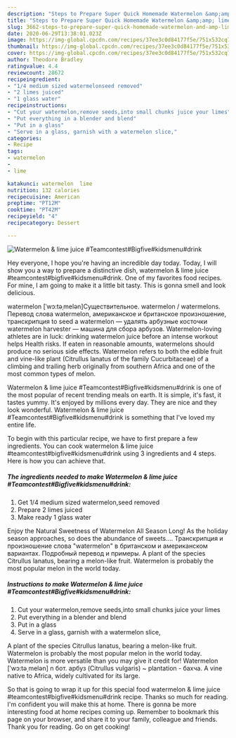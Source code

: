 ```yaml
---
description: "Steps to Prepare Super Quick Homemade Watermelon &amp;amp; lime juice #Teamcontest#Bigfive#kidsmenu#drink"
title: "Steps to Prepare Super Quick Homemade Watermelon &amp;amp; lime juice #Teamcontest#Bigfive#kidsmenu#drink"
slug: 3662-steps-to-prepare-super-quick-homemade-watermelon-and-amp-lime-juice-teamcontestbigfivekidsmenudrink
date: 2020-06-29T13:38:01.023Z
image: https://img-global.cpcdn.com/recipes/37ee3c0d84177f5e/751x532cq70/watermelon-lime-juice-teamcontestbigfivekidsmenudrink-recipe-main-photo.jpg
thumbnail: https://img-global.cpcdn.com/recipes/37ee3c0d84177f5e/751x532cq70/watermelon-lime-juice-teamcontestbigfivekidsmenudrink-recipe-main-photo.jpg
cover: https://img-global.cpcdn.com/recipes/37ee3c0d84177f5e/751x532cq70/watermelon-lime-juice-teamcontestbigfivekidsmenudrink-recipe-main-photo.jpg
author: Theodore Bradley
ratingvalue: 4.4
reviewcount: 28672
recipeingredient:
- "1/4 medium sized watermelonseed removed"
- "2 limes juiced"
- "1 glass water"
recipeinstructions:
- "Cut your watermelon,remove seeds,into small chunks juice your limes"
- "Put everything in a blender and blend"
- "Put in a glass"
- "Serve in a glass, garnish with a watermelon slice,"
categories:
- Recipe
tags:
- watermelon
- 
- lime

katakunci: watermelon  lime 
nutrition: 132 calories
recipecuisine: American
preptime: "PT12M"
cooktime: "PT42M"
recipeyield: "4"
recipecategory: Dessert

---
```



![Watermelon &amp; lime juice #Teamcontest#Bigfive#kidsmenu#drink](https://img-global.cpcdn.com/recipes/37ee3c0d84177f5e/751x532cq70/watermelon-lime-juice-teamcontestbigfivekidsmenudrink-recipe-main-photo.jpg)

Hey everyone, I hope you're having an incredible day today. Today, I will show you a way to prepare a distinctive dish, watermelon &amp; lime juice #teamcontest#bigfive#kidsmenu#drink. One of my favorites food recipes. For mine, I am going to make it a little bit tasty. This is gonna smell and look delicious.

watermelon [ˈwɔ:təˌmelən]Существительное. watermelon / watermelons. Перевод слова watermelon, американское и британское произношение, транскрипция to seed a watermelon — удалять арбузные косточки watermelon harvester — машина для сбора арбузов. Watermelon-loving athletes are in luck: drinking watermelon juice before an intense workout helps Health risks. If eaten in reasonable amounts, watermelons should produce no serious side effects. Watermelon refers to both the edible fruit and vine-like plant (Citrullus lanatus of the family Cucurbitaceae) of a climbing and trailing herb originally from southern Africa and one of the most common types of melon.

Watermelon &amp; lime juice #Teamcontest#Bigfive#kidsmenu#drink is one of the most popular of recent trending meals on earth. It is simple, it's fast, it tastes yummy. It's enjoyed by millions every day. They are nice and they look wonderful. Watermelon &amp; lime juice #Teamcontest#Bigfive#kidsmenu#drink is something that I've loved my entire life.


To begin with this particular recipe, we have to first prepare a few ingredients. You can cook watermelon &amp; lime juice #teamcontest#bigfive#kidsmenu#drink using 3 ingredients and 4 steps. Here is how you can achieve that.

<!--inarticleads1-->

##### The ingredients needed to make Watermelon &amp; lime juice #Teamcontest#Bigfive#kidsmenu#drink:

1. Get 1/4 medium sized watermelon,seed removed
1. Prepare 2 limes juiced
1. Make ready 1 glass water


Enjoy the Natural Sweetness of Watermelon All Season Long! As the holiday season approaches, so does the abundance of sweets.… Транскрипция и произношение слова &#34;watermelon&#34; в британском и американском вариантах. Подробный перевод и примеры. A plant of the species Citrullus lanatus, bearing a melon-like fruit. Watermelon is probably the most popular melon in the world today. 

<!--inarticleads2-->

##### Instructions to make Watermelon &amp; lime juice #Teamcontest#Bigfive#kidsmenu#drink:

1. Cut your watermelon,remove seeds,into small chunks juice your limes
1. Put everything in a blender and blend
1. Put in a glass
1. Serve in a glass, garnish with a watermelon slice,


A plant of the species Citrullus lanatus, bearing a melon-like fruit. Watermelon is probably the most popular melon in the world today. Watermelon is more versatile than you may give it credit for! Watermelon [ʹwɔ:tə͵melən] n бот. арбуз (Citrullus vulgaris) ~ plantation - бахча. A vine native to Africa, widely cultivated for its large. 

So that is going to wrap it up for this special food watermelon &amp; lime juice #teamcontest#bigfive#kidsmenu#drink recipe. Thanks so much for reading. I'm confident you will make this at home. There is gonna be more interesting food at home recipes coming up. Remember to bookmark this page on your browser, and share it to your family, colleague and friends. Thank you for reading. Go on get cooking!
